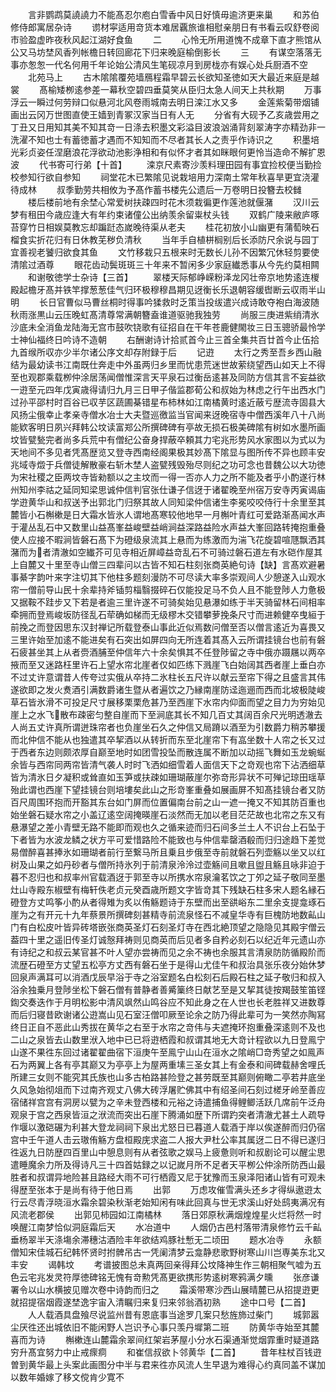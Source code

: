 <!-- { "loadSidebar": true } -->
　　言非鹦鹉莫譊譊力不能髙忍尔庖白雪香中风日好慎毋逾济更来巢
　　和苏伯修侍郎寓居杂诗
　　谫材寜适用竒货本难居覊旅谁相慰亲朋日有书看云叹舒卷阅市验盈虚昨夜秋风起江湖好食鱼
　　二
　　心怜无所用道愧不成章下直才熊馆从公又马坊埜风香列帐檐日转回廊花下归来晚庭榆倒影长
　　三
　　有谋空落落无事亦怱怱一代名何用千年论始公清风生笔砚凉月到房栊亦有娱心处兵厨酒不空
　　北苑马上
　　古木隂隂覆苑墙鴈程霜早碧云长欲知圣徳如天大最近来庭是越裳
　　髙榆矮栁逺参差一幕秋空碧四垂莫笑从臣归太急人间天上共秋期
　　万事浮云一瞬过何劳辩口似悬河北风卷雨城南去明日滦江水又多
　　金莲紫菊带烟铺画出云冈万世图直使王嫱到青冢汉家当日有人无
　　分省有大砚予乙亥歳尝用之丁丑又日用知其美不知其竒一日涤去积墨文彩溢目波浪汹涌背刻翠涛字亦精劲非一洗濯不知也士有蓄徳蓄才遇而不知知而不尽者其长人之责乎作诗识之
　　积墨培光彩贞姿任涅磨浪花浮欲动池影浄相和有似怀才者其如眯眼何更怜当造命不解扩恩波
　　代书寄可行弟【十首】
　　滦京尺素寄沙羡料理田园有事宜捡校便当勤捡校参知行欲自参知
　　祠堂花木已繁隂见说栽培用力深南土常年秋喜旱更宜浇灌待成林
　　叔季勤劳共相攸为予髙作蓄书楼先公遗后一万卷明日投簪去校雠
　　楼后楼前地有余埜心常爱树扶疎四时花木须栽徧更作莲池就偃潴
　　汉川云梦有租田今歳应逢大有年约束诸僮公出纳羡余留粜杖头钱
　　双鹤广陵来敝庐啄苔穿竹日相娱莫教忘却蹁跹态嵗晚待渠从老夫
　　桂花初放小山幽更有蒲萄映石榴食实折花归有日休教芜秽负清秋
　　当年手自植栟榈别后长添防尺余说与园丁宜善视老饕归欲食其鱼
　　文竹移栽只五根来时无数长儿孙不因繁冗休轻剪要使清隂过酒尊
　　眼花齿动鬓斑斑三十年来不暂闲多少家庭纎悉事从今先约莫相闗
　　和谢敬徳学士杂诗【三首】
　　翠楼天际郁峥嵘粉泽龙冈壮帝京地势逺连椶殿起檐牙髙并铁竿撑葱葱佳气归环极穆穆昌期见迓衡长乐退朝容缓辔断云収雨半山明
　　长日官曹似马曹丝桐时得事吟猱救时乏策当投绂遣兴成诗敢夺袍白海波随秋雨涨黒山云压晚虹髙清尊常满朝簪盍谁道驱驰我独劳
　　尚服三庚进紫绡清氷沙底未全消鱼龙陆海无宫市鼓吹铙歌有征招自在干年苍鹿健閙妆三日玉骢骄最怜学士神仙福终日吟诗不造朝
　　右酬谢诗计拾贰首今止三首全集共百廿首今止伍拾九首缑所収亦少半尔诸公序文却存附録于后
　　记逰
　　太行之秀至吾乡西山融结为最幼读书江南既仕奔走中外虽两归乡里而忧患荒迷世故萦绕望西山如天上不得至也观郡乘载栁仲涂居荡闻僧惟深言天平泉石过衡岳逺甚及同防方信其言不妄益欲一逰至元四年戊寅歳得请归九月三日甲子偕监郡荀公和叔始为林虑之行午出西水门过孙平邵村时百谷已収芋区蔬圃棊错星布柿林如江南橘黄时逺近蔽亏歴流寺固县大风扬尘俄幸止孝亲寺僧水冶士大夫暨巡徼监当官闻来迓晚宿寺中僧西溪年八十八尚能欵客明日夙兴拜韩公坟读富郑公所撰碑碑有亭故无损石极美碑隂有树如水墨所画坟皆甓甃完者尚多兵荒中有僧纪公奋身捍蔽卒頼其力宅兆形势风水家图以为式以为天地间不多见者凭髙歴览又登寺西南经阁果极其妙髙下隂显与图所传不异也顾丰安兆域寺燬于兵僧徒解散豪右斩木埜人盗甓残毁殆尽则纪之功可念也昔魏公以大功徳为宋社稷之臣两坟寺皆勑额以之主坟而一得一否亦人力之所不能及者乎小酌遂行林州知州李祜之延同知梁思诚仲信判官张仕谦子信迓于诸翟晚至州宿万安寺丙寅谒庙学逰黄华山和叔送予出郭北门归祭其故人同知梁仲信诸生李冕咬咬侍行十余里至其麓皆小石槲樕是日大霜水皆氷人谓地髙寒较他地早一月槲叶青红可爱路渐髙闻水声于灌丛乱石中又数里山益髙峯益峻壁益峭涧益深路益险水声益大峯回路转掩抱重叠使人应接不暇涧皆磐石髙下为磴级泉流其上悬而为练激而为湍飞花旋碧喧豗飘洒其潴而为者清澈如空纎芥可见寺相近屏嶂益竒乱石不可骑过磐石道左有水硙作屋其上自麓又十里至寺山僧三四辈问以古皆不知石柱刻张商英絶句诗【缺】言髙欢避暑事綦字韵叶来字注切其下他柱多题刻漫防不可尽读大率多崇观间人少憩遂入山观水帘一僧前导山民十余辈持斧锸剪椔翳掇碎石仅能投足马不负人且不能登陟人力惫极又据鞍不跬步又下若是者逾三里许遂不可骑矣始见悬瀑如练于半天骑留林石间相率牵拥而登焉峻坂防径乱石荦确如梯而无级樛木交错攀萝挽条尺寸而进赖健卒曳絙于前挽之而登因思东汉封禅记所载登泰山事此近似焉数问僧至否以僧言逺近为喜畏又三里许始至加逺不能进矣有石突出如屏四向无所连着其髙入云所谓挂镜台也前有磐石疲甚坐其上从者赍酒脯至仲信年六十余矣惧其不任登陟留之寺中俄亦蹑屩以两卒掖而至又迷路枉里许石上望水帘北崖者仅如匹练下溅崖飞白始阔其西者崖上垂白亦不过丈许意谓昔人传夸过实俄从卒持二氷柱长五尺许以献云至帘下得之且盛言其伟遂欲即之发火煑酒引满数爵诸生暨从者遍饮之乃縁南崖防迳迤逦而西而北坡极陡峻草石皆氷滑不可投足尺寸展移栗栗危甚乃至西崖下水帘内仰面而望之目力为穷始见崖上之水飞散布疎密匀整自崖而下至涧底其长不知几百丈其阔百余尺光明透澈去人尚五丈许真所谓迸珠帘者也负崖坐石久之仲信又局蹐以酒至为引数爵力稍苏攀援而北仲信不能从也独遣其卒挈酒以从转折而东至北崖帘下有嵓坐数十人帘之长又过于西者东边则颇浓厚自巅至地时如团雪投坠而散连属不断加以动摇飞舞如玉龙蜿蜒余皆与西帘同两帘皆清气袭人时时飞洒如细雪着人面信天下之竒观也帘下沾洒细草皆为清氷日夕凝积或耸直如玉笋或扶疎如珊瑚蔽崖尔弥竒形异状不可殚记琼田瑶草殆此谓也西崖下望挂镜台则培塿矣此山之形竒峯重叠如展画屏不知髙挂镜台者又防百尺周围环抱而开豁其东台如门屏而位置偏南台前之山一遮一掩又不知其防百重也始坐磐石疑水帘之小盖辽逺空阔掩暎崖石淡然而无加以老目茫茫故也北帘之东又有悬瀑望之差小青壁无路不能即而观也久之循来迹而归石间多兰土人不识台上石坠于下者皆为水波龙鳞之状方平可爱惜路险不能致也与仲信辈罄酒殽而归归途趋下差觉易僧醉喜甚捧氷如珊瑚者前行至繋马所且乗且步俄至寺前就磐石列壶觞以坐又以红树及山果之如丹砂者与僧所持氷列于前清泉泠泠过壶觞间且嗽且盥且觞且咏非迫于暮不忍归也和叔率州官载酒迓于郭至寺以所携水帘泉瀹茗饮之丁夘之延子敬同至墨灶山寺殿东椒壁有梅轩佚老贞元癸酉歳所题文字皆竒其下残缺石柱多宋人题名縁石磴登方丈鸣筝小酌从者得雉为炙以侑觞题诗于东壁而出至谼峪东二里余支提龛琢石崖为之有开元十九年蔡景所撰碑刻甚精寺前流泉怪石不减皇华寺有巨槐防地数畆山门有白松皮叶皆异砖塔嵌张商英圣灯石刻圣灯寺在西北絶顶望之隐隐见其殿宇僧云葢四十里之遥旧传圣灯诚慤拜祷则见商英而后见者多自矜必刻石以纪近年元遗山亦有诗纪之和叔云某官甚不叶人望亦尝祷而见之余不祷也余服其言清泉防防循殿阶而流歴石磴至方丈望五松亭方丈西有磐石坐于是得山尤佳午和叔治具张乐夜分始休梦回泉声满耳可以消酒戊辰早浴于寺之浴室题名白松刻石后殿石柱之延子敬归和叔入浴余独乗月登陟坐松下磐石僧有普静者善觱篥终日献艺至是又挈其徒按羯鼓笙笛铿鍧交奏迭作于月明松影中清风飒然山鸣谷应不知此身之在人世也长老胜祥又进数尊而后归寝昔欧谢诸公逰嵩山见石室汪僧叩厥至论余之防乃得此辈可为一笑然亦陶冩终日正自不恶此山秀拔在黄华之右至于水帘之竒伟与夫遮掩环抱重叠深逺则不及也二山之泉皆去山数里洑入地中已已将逰栖霞和叔谓其地无大竒计程欲以九日登鳯宁山遂不果徃东回过诸翟翟曲宿下洹庚午至鳯宁山山在洹水之隂峭□竒秀望之如鳯声石为两翼上各有亭其巅又为亭亭上为屋两重塐三圣女其上有金泰和间碑载赫舍哩氏所建三女则不能究其氏族也山多古柏路甚险登之甚劳既至其巅则俯瞰二亭若井底坐久风急始彻俎而下过南齐观丈八佛大砖浮屠贮佛其中有绍圣间石刻过槎牙岭至善应宿储祥宫宫有洞房以甓为之辛未登西楼和元裕之诗遣捕鱼得鲤鲫活跃几席前午泛舟观泉于宫之西泉皆洹之洑流而突出石崖下腾涌如歴下所谓趵突者清澈尤甚土人疏导作堰以激硙碾为利甚大登龙祠祠下泉出尤怒日已暮道人载酒于岸以俟遂醉而归仍宿宫中壬午道人击云璈侑觞方盘桓殿庑求盗二人报大尹杜公率其属迓二日不得已遂归徃返九日防歴四百里山中憩息则有从者弦歌之娱马上疲惫则听和叔剧论可以醒尘思遣睡魔余力所及得诗凡三十四首姑録之以记嵗月所不足者天平栁公仲涂所防西山最胜者和叔谓异地险甚且路经大雨不可行栖霞又尼于犹豫而玉泉泽阳诸山皆有可观未得歴至张本于是尚有待于他日焉
　　出郭
　　万虑攻催雪满头还乡才得纵遨逰太行云尽青浮晓洹水霜余碧染秋渐老始知闲有味此回真与世无求溪山好处鸱夷满况有风流老郡侯
　　出郭见柿园如江南橘林
　　落日郊原秋满烟煌煌星火烂将然一时唤醒江南梦恰似洞庭霜后天
　　水冶道中
　　人烟仍古邑村落带清泉修竹云千畆垂杨翠半天涤塲余滞穗沽酒险丰年欲结鸡豚社慙无二顷田
　　题水冶寺
　　永额僧知宋佳城石纪韩怀贤时拊髀吊古一凭阑清梦云龛静悲歌野树寒山川岂専美东北又丰安
　　谒韩坟
　　考谱披图总未真两回亲得拜公坟降神生作三朝相聚气嘘为五色云宅兆发灵符厚徳碑铭无愧有竒勲凭髙更欲携形势逺树寒鸦满夕曛
　　张彦谦署令以山水横披见赠次卷中诗韵而归之
　　霜溪带寒沙西山展晴麓已从招提逰更就招提宿烟霞遂埜逸宇宙入清瞩归来复归来邻翁酒初熟
　　途中口号【二首】
　　人人载酒具盘飱尽说监州昔有恩底事当途罗几案只愁旌斾过柴门
　　城郭嚣尘厌徃还出城依旧不能闲野人岂识予心事只羡丹墀第二班
　　防黄华寺始至其麓喜而为诗
　　槲樕连山麓霜余翠间红架岩茅屋小分水石渠通渐觉烟霏重时疑道路穷升髙宜努力中止戒瘝痌
　　和崔信叔欲卜邻黄华【二首】
　　昔年柱杖百钱逰曽到黄华最上头案此画图分中半与君来徃亦风流人生早退为难得心约真同盖不谋加以数年婚嫁了移文傥肯少寛不
